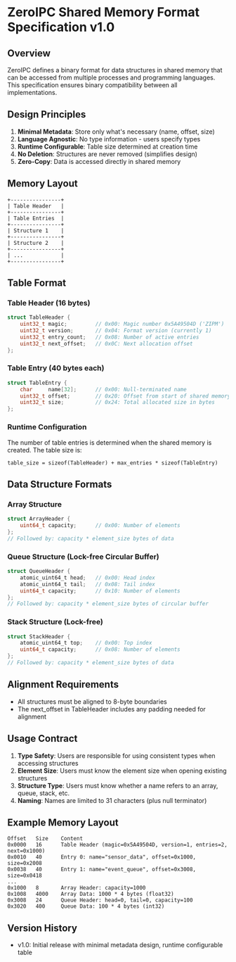 # ZeroIPC Shared Memory Format Specification v1.0

## Overview

ZeroIPC defines a binary format for data structures in shared memory that can be accessed from multiple processes and programming languages. This specification ensures binary compatibility between all implementations.

## Design Principles

1. **Minimal Metadata**: Store only what's necessary (name, offset, size)
2. **Language Agnostic**: No type information - users specify types
3. **Runtime Configurable**: Table size determined at creation time
4. **No Deletion**: Structures are never removed (simplifies design)
5. **Zero-Copy**: Data is accessed directly in shared memory

## Memory Layout

```
+----------------+
| Table Header   |
+----------------+
| Table Entries  |
+----------------+
| Structure 1    |
+----------------+
| Structure 2    |
+----------------+
| ...            |
+----------------+
```

## Table Format

### Table Header (16 bytes)

```c
struct TableHeader {
    uint32_t magic;         // 0x00: Magic number 0x5A49504D ('ZIPM')
    uint32_t version;       // 0x04: Format version (currently 1)
    uint32_t entry_count;   // 0x08: Number of active entries
    uint32_t next_offset;   // 0x0C: Next allocation offset
};
```

### Table Entry (40 bytes each)
```c
struct TableEntry {
    char     name[32];      // 0x00: Null-terminated name
    uint32_t offset;        // 0x20: Offset from start of shared memory
    uint32_t size;          // 0x24: Total allocated size in bytes
};
```

### Runtime Configuration

The number of table entries is determined when the shared memory is created. The table size is:
```
table_size = sizeof(TableHeader) + max_entries * sizeof(TableEntry)
```

## Data Structure Formats

### Array Structure
```c
struct ArrayHeader {
    uint64_t capacity;      // 0x00: Number of elements
};
// Followed by: capacity * element_size bytes of data
```

### Queue Structure (Lock-free Circular Buffer)
```c
struct QueueHeader {
    atomic_uint64_t head;   // 0x00: Head index
    atomic_uint64_t tail;   // 0x08: Tail index  
    uint64_t capacity;      // 0x10: Number of elements
};
// Followed by: capacity * element_size bytes of circular buffer
```

### Stack Structure (Lock-free)
```c
struct StackHeader {
    atomic_uint64_t top;    // 0x00: Top index
    uint64_t capacity;      // 0x08: Number of elements
};
// Followed by: capacity * element_size bytes of data
```

## Alignment Requirements

- All structures must be aligned to 8-byte boundaries
- The next_offset in TableHeader includes any padding needed for alignment

## Usage Contract

1. **Type Safety**: Users are responsible for using consistent types when accessing structures
2. **Element Size**: Users must know the element size when opening existing structures
3. **Structure Type**: Users must know whether a name refers to an array, queue, stack, etc.
4. **Naming**: Names are limited to 31 characters (plus null terminator)

## Example Memory Layout

```text
Offset   Size    Content
0x0000   16      Table Header (magic=0x5A49504D, version=1, entries=2, next=0x1000)
0x0010   40      Entry 0: name="sensor_data", offset=0x1000, size=0x2008
0x0038   40      Entry 1: name="event_queue", offset=0x3008, size=0x0418
...
0x1000   8       Array Header: capacity=1000
0x1008   4000    Array Data: 1000 * 4 bytes (float32)
0x3008   24      Queue Header: head=0, tail=0, capacity=100
0x3020   400     Queue Data: 100 * 4 bytes (int32)
```

## Version History

- v1.0: Initial release with minimal metadata design, runtime configurable table
